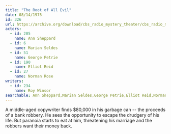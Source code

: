 ```yaml
---
title: "The Root of All Evil"
date: 08/14/1975
id: 326
url: https://archive.org/download/cbs_radio_mystery_theater/cbs_radio_mystery_theater-0301-0350.zip/cbs_radio_mystery_theater-0301-0350%2Fcbsrmt_0326_root_of_all_evil.mp3
actors:  
  - id: 205
    name: Ann Sheppard  
  - id: 6
    name: Marian Seldes  
  - id: 51
    name: George Petrie  
  - id: 190
    name: Elliot Reid  
  - id: 27
    name: Norman Rose
writers:  
  - id: 234
    name: Roy Winsor
searchable: Ann Sheppard,Marian Seldes,George Petrie,Elliot Reid,Norman Rose Roy Winsor
---
```

A middle-aged copywriter finds $80,000 in his garbage can -- the proceeds of a bank robbery. He sees the opportunity to escape the drudgery of his life. But paranoia starts to eat at him, threatening his marriage and the robbers want their money back.